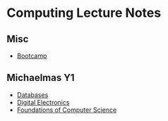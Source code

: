 # Computing Lecture Notes
## Misc
- [Bootcamp](./bootcamp/)
## Michaelmas Y1
- [Databases](./y1/michaelmas/databases.typ)
- [Digital Electronics](./y1/michaelmas/digital-electronics.typ)
- [Foundations of Computer Science](./y1/michaelmas/foundations-of-computer-science.typ)
